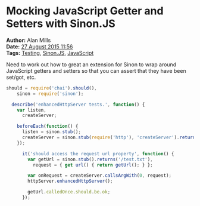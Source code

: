 Mocking JavaScript Getter and Setters with Sinon.JS
===================================================
**Author:** Alan Mills  
**Date:** [27 August 2015 11:56](/blog/history/2015-08.md)  
**Tags:** [Testing](/blog/categories/testing.md), [Sinon.JS](/blog/categories/sinon.md), [JavaScript](/blog/categories/javascript.md)

Need to work out how to great an extension for Sinon to wrap around JavaScript getters and setters so that you can assert that they have been set/got, etc.

``` JavaScript
should = require('chai').should(),
    sinon = require('sinon');

  describe('enhancedHttpServer tests.', function() {
    var listen,
      createServer;

    beforeEach(function() {
      listen = sinon.stub();
      createServer = sinon.stub(require('http'), 'createServer').returns({listen: listen});
    });

      it('should access the request url property', function() {
        var getUrl = sinon.stub().returns('/test.txt'),
          request = { get url() { return getUrl(); } };

        var onRequest = createServer.callsArgWith(0, request);
        httpServer.enhancedHttpServer();

        getUrl.calledOnce.should.be.ok;
      });
```
